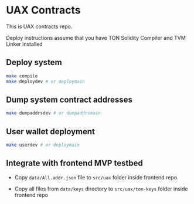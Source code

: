 # UAX Contracts

This is UAX contracts repo.

Deploy instructions assume that you have TON Solidity Compiler and TVM Linker installed

## Deploy system

```bash
make compile
make deploydev # or deploymain
```

## Dump system contract addresses

```bash
make dumpaddrsdev # or dumpaddrsmain
```

## User wallet deployment

```bash
make userdev # or deploymain
```

## Integrate with frontend MVP testbed

- Copy `data/All.addr.json` file to `src/uax` folder inside frontend repo.

- Copy all files from `data/keys` directory to `src/uax/ton-keys` folder inside frontend repo
